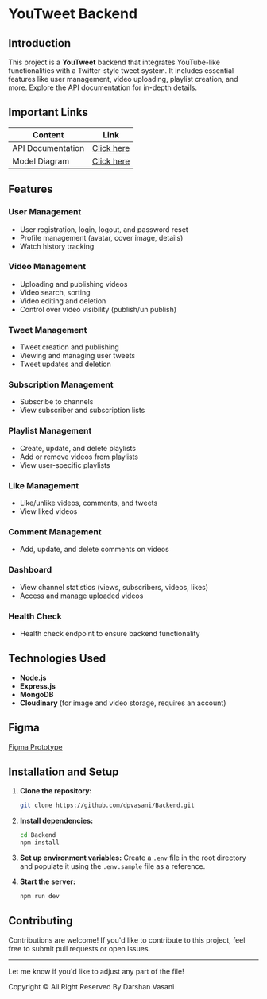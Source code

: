 # YouTweet Backend

## Introduction

This project is a **YouTweet** backend that integrates YouTube-like functionalities with a Twitter-style tweet system. It includes essential features like user management, video uploading, playlist creation, and more. Explore the API documentation for in-depth details.

<!-- https://documenter.getpostman.com/view/28570926/2s9YsNdVwW -->

## Important Links

| Content           | Link                                                                     |
| ----------------- | ------------------------------------------------------------------------ |
| API Documentation | [Click here](https://documenter.getpostman.com/view/26810555/2sAXqp8j2D) |
| Model Diagram     | [Click here](https://app.eraser.io/workspace/YtPqZ1VogxGy1jzIDkzj)       |

## Features

### User Management

- User registration, login, logout, and password reset
- Profile management (avatar, cover image, details)
- Watch history tracking

### Video Management

- Uploading and publishing videos
- Video search, sorting
- Video editing and deletion
- Control over video visibility (publish/un publish)

### Tweet Management

- Tweet creation and publishing
- Viewing and managing user tweets
- Tweet updates and deletion

### Subscription Management

- Subscribe to channels
- View subscriber and subscription lists

### Playlist Management

- Create, update, and delete playlists
- Add or remove videos from playlists
- View user-specific playlists

### Like Management

- Like/unlike videos, comments, and tweets
- View liked videos

### Comment Management

- Add, update, and delete comments on videos

### Dashboard

- View channel statistics (views, subscribers, videos, likes)
- Access and manage uploaded videos

### Health Check

- Health check endpoint to ensure backend functionality

## Technologies Used

- **Node.js**
- **Express.js**
- **MongoDB**
- **Cloudinary** (for image and video storage, requires an account)

## Figma

[Figma Prototype](https://www.figma.com/proto/V0Jj1loPHpOro3PSScJjV9/YouTweet?node-id=1-38943&node-type=canvas&t=0aqiTaBG2V3Pcdm4-0&scaling=min-zoom&content-scaling=fixed&page-id=0%3A1)



## Installation and Setup

1. **Clone the repository:**

   ```bash
   git clone https://github.com/dpvasani/Backend.git
   ```

2. **Install dependencies:**

   ```bash
   cd Backend
   npm install
   ```

3. **Set up environment variables:**
   Create a `.env` file in the root directory and populate it using the `.env.sample` file as a reference.

4. **Start the server:**

   ```bash
   npm run dev
   ```

## Contributing

Contributions are welcome! If you'd like to contribute to this project, feel free to submit pull requests or open issues.

---

Let me know if you'd like to adjust any part of the file!

Copyright © All Right Reserved By Darshan Vasani
